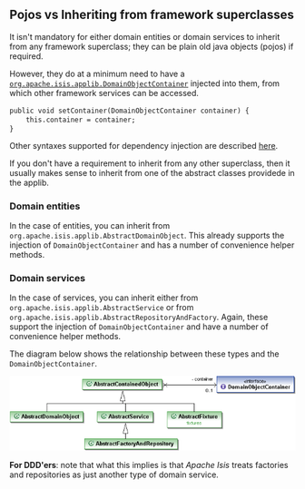 Pojos vs Inheriting from framework superclasses
-------------------------------------------------------------------------------

It isn't mandatory for either domain entities or domain services to inherit from any framework superclass; they can be plain old java objects (pojos) if required.

However, they do at a minimum need to have a
[`org.apache.isis.applib.DomainObjectContainer`](../reference/DomainObjectContainer.html) injected into them, from which other framework services can be accessed.

    public void setContainer(DomainObjectContainer container) {
        this.container = container;
    }

Other syntaxes supported for dependency injection are described [here](../how-to-01-150-How-to-inject-services-into-a-domain-entity-or-other-service.html).

If you don't have a requirement to inherit from any other superclass,
then it usually makes sense to inherit from one of the abstract classes providede in the applib.

### Domain entities

In the case of entities, you can inherit from 
`org.apache.isis.applib.AbstractDomainObject`.  This already supports the injection of
`DomainObjectContainer` and has a number of convenience helper methods.

### Domain services

In the case of services, you can inherit either from `org.apache.isis.applib.AbstractService` or from
`org.apache.isis.applib.AbstractRepositoryAndFactory`.  Again, these support the injection of `DomainObjectContainer` and have a number of convenience
helper methods.

The diagram below shows the relationship between these types
and the `DomainObjectContainer`.

![](images/AbstractContainedObject-hierarchy.png)

**For DDD'ers**: note that what this implies is that *Apache Isis* treats factories and repositories as just another type of domain service.

